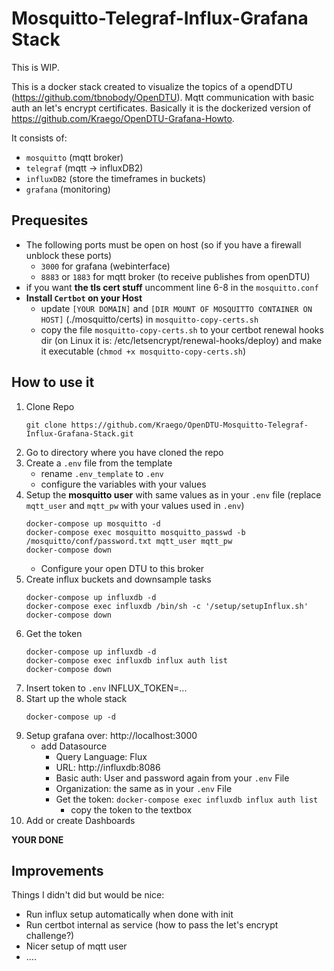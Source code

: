 # Mosquitto-Telegraf-Influx-Grafana Stack

This is WIP.

This is a docker stack created to visualize the topics of a opendDTU (https://github.com/tbnobody/OpenDTU). Mqtt communication with basic auth an let's encrypt certificates. Basically it is the dockerized version of https://github.com/Kraego/OpenDTU-Grafana-Howto.

It consists of:
  * `mosquitto` (mqtt broker)
  * `telegraf` (mqtt -> influxDB2)
  * `influxDB2` (store the timeframes in buckets)
  * `grafana` (monitoring)

## Prequesites

* The following ports must be open on host (so if you have a firewall unblock these ports)
  * `3000` for grafana (webinterface)
  * `8883` or `1883` for mqtt broker (to receive publishes from openDTU)
* if you want **the tls cert stuff** uncomment line 6-8 in the `mosquitto.conf`
* **Install `Certbot` on your Host**
  * update `[YOUR DOMAIN]` and `[DIR MOUNT OF MOSQUITTO CONTAINER ON HOST]` (./mosquitto/certs) in `mosquitto-copy-certs.sh`
  * copy the file `mosquitto-copy-certs.sh` to your certbot renewal hooks dir (on Linux it is: /etc/letsencrypt/renewal-hooks/deploy) and make it executable (`chmod +x mosquitto-copy-certs.sh`)

## How to use it

1. Clone Repo
    ```
    git clone https://github.com/Kraego/OpenDTU-Mosquitto-Telegraf-Influx-Grafana-Stack.git
    ```
1. Go to directory where you have cloned the repo
2. Create a `.env` file from the template
   * rename `.env_template` to `.env`
   * configure the variables with your values 
3. Setup the **mosquitto user** with same values as in your `.env` file (replace `mqtt_user` and `mqtt_pw` with your values used in `.env`)
   ```
   docker-compose up mosquitto -d
   docker-compose exec mosquitto mosquitto_passwd -b /mosquitto/conf/password.txt mqtt_user mqtt_pw
   docker-compose down
   ```
   * Configure your open DTU to this broker
4. Create influx buckets and downsample tasks
   ```
   docker-compose up influxdb -d
   docker-compose exec influxdb /bin/sh -c '/setup/setupInflux.sh' 
   docker-compose down
   ```
5. Get the token
   ```
   docker-compose up influxdb -d
   docker-compose exec influxdb influx auth list
   docker-compose down
   ```
6. Insert token to `.env`
   INFLUX_TOKEN=...
7. Start up the whole stack
   ```
   docker-compose up -d
   ```
8. Setup grafana over: http://localhost:3000
   * add Datasource
     * Query Language: Flux
     * URL: http://influxdb:8086
     * Basic auth: User and password again from your `.env` File
     * Organization: the same as in your `.env` File
     * Get the token: `docker-compose exec influxdb influx auth list`
       * copy the token to the textbox
9. Add or create Dashboards

**YOUR DONE**

## Improvements

Things I didn't did but would be nice:

* Run influx setup automatically when done with init
* Run certbot internal as service (how to pass the let's encrypt challenge?)
* Nicer setup of mqtt user
* ....
  
